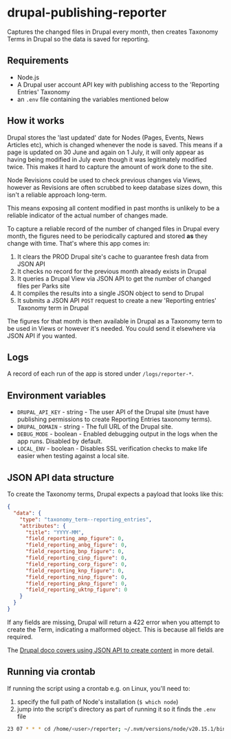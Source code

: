 # drupal-publishing-reporter
Captures the changed files in Drupal every month, then creates Taxonomy Terms in Drupal so the data is saved for reporting.

## Requirements

- Node.js
- A Drupal user account API key with publishing access to the 'Reporting Entries' Taxonomy
- an `.env` file containing the variables mentioned below

## How it works

Drupal stores the 'last updated' date for Nodes (Pages, Events, News Articles etc), which is changed whenever the node is saved. This means if a page is updated on 30 June and again on 1 July, it will only appear as having being modified in July even though it was legitimately modified twice. This makes it hard to capture the amount of work done to the site.

Node Revisions could be used to check previous changes via Views, however as Revisions are often scrubbed to keep database sizes down, this isn't a reliable approach long-term.

This means exposing all content modified in past months is unlikely to be a reliable indicator of the actual number of changes made.

To capture a reliable record of the number of changed files in Drupal every month, the figures need to be periodically captured and stored **as** they change with time. That's where this app comes in:

1. It clears the PROD Drupal site's cache to guarantee fresh data from JSON API
2. It checks no record for the previous month already exists in Drupal
3. It queries a Drupal View via JSON API to get the number of changed files per Parks site
4. It compiles the results into a single JSON object to send to Drupal
5. It submits a JSON API `POST` request to create a new 'Reporting entries' Taxonomy term in Drupal

The figures for that month is then available in Drupal as a Taxonomy term to be used in Views or however it's needed. You could send it elsewhere via JSON API if you wanted. 

## Logs

A record of each run of the app is stored under `/logs/reporter-*`.

## Environment variables

- `DRUPAL_API_KEY` - string - The user API of the Drupal site (must have publishing permissions to create Reporting Entries taxonomy terms).
- `DRUPAL_DOMAIN` - string - The full URL of the Drupal site.
- `DEBUG_MODE` - boolean - Enabled debugging output in the logs when the app runs. Disabled by default.
- `LOCAL_ENV` - boolean - Disables SSL verification checks to make life easier when testing against a local site.

## JSON API data structure

To create the Taxonomy terms, Drupal expects a payload that looks like this:

```json
{
  "data": {
    "type": "taxonomy_term--reporting_entries",
    "attributes": {
      "title": "YYYY-MM",
      "field_reporting_amp_figure": 0,
      "field_reporting_anbg_figure": 0,
      "field_reporting_bnp_figure": 0,
      "field_reporting_cinp_figure": 0,
      "field_reporting_corp_figure": 0,
      "field_reporting_knp_figure": 0,
      "field_reporting_ninp_figure": 0,
      "field_reporting_pknp_figure": 0,
      "field_reporting_uktnp_figure": 0
    }
  }
}
```

If any fields are missing, Drupal will return a 422 error when you attempt to create the Term, indicating a malformed object. This is because all fields are required. 

The [Drupal doco covers using JSON API to create content](https://www.drupal.org/docs/core-modules-and-themes/core-modules/jsonapi-module/creating-new-resources-post) in more detail.

## Running via crontab

If running the script using a crontab e.g. on Linux, you'll need to:
1. specify the full path of Node's installation (`$ which node`)
2. jump into the script's directory as part of running it so it finds the `.env` file

```bash
23 07 * * * cd /home/<user>/reporter; ~/.nvm/versions/node/v20.15.1/bin/node /home/<user>/reporter/index.js
```
